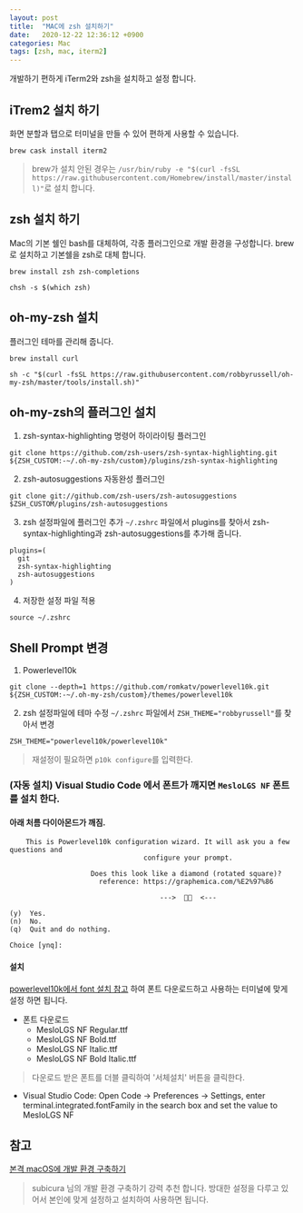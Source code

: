 ```yaml
---
layout: post
title:  "MAC에 zsh 설치하기"
date:   2020-12-22 12:36:12 +0900
categories: Mac
tags: [zsh, mac, iterm2]
---
```


개발하기 편하게 iTerm2와 zsh을 설치하고 설정 합니다.



## iTrem2 설치 하기

화면 분할과 탭으로 터미널을 만들 수 있어 편하게 사용할 수 있습니다.
```
brew cask install iterm2
```
> brew가 설치 안된 경우는 `/usr/bin/ruby -e "$(curl -fsSL https://raw.githubusercontent.com/Homebrew/install/master/install)"`로 설치 합니다.



## zsh 설치 하기

Mac의 기본 쉘인 bash를 대체하여, 각종 플러그인으로 개발 환경을 구성합니다.
brew로 설치하고 기본쉘을 zsh로 대체 합니다.
```
brew install zsh zsh-completions

chsh -s $(which zsh)
```



## oh-my-zsh 설치

플러그인 테마를 관리해 줍니다.

```
brew install curl

sh -c "$(curl -fsSL https://raw.githubusercontent.com/robbyrussell/oh-my-zsh/master/tools/install.sh)"
```



## oh-my-zsh의 플러그인 설치

1. zsh-syntax-highlighting
명령어 하이라이팅 플러그인
```
git clone https://github.com/zsh-users/zsh-syntax-highlighting.git ${ZSH_CUSTOM:-~/.oh-my-zsh/custom}/plugins/zsh-syntax-highlighting
```

2. zsh-autosuggestions
자동완성 플러그인
```
git clone git://github.com/zsh-users/zsh-autosuggestions $ZSH_CUSTOM/plugins/zsh-autosuggestions
```

3. zsh 설정파일에 플러그인 추가
`~/.zshrc` 파일에서 plugins를 찾아서 zsh-syntax-highlighting과 zsh-autosuggestions를 추가해 줍니다.
```
plugins=(
  git
  zsh-syntax-highlighting
  zsh-autosuggestions
)
```

4. 저장한 설정 파일 적용
```
source ~/.zshrc
```



## Shell Prompt 변경

1. Powerlevel10k
```
git clone --depth=1 https://github.com/romkatv/powerlevel10k.git ${ZSH_CUSTOM:-~/.oh-my-zsh/custom}/themes/powerlevel10k
```

2. zsh 설정파일에 테마 수정
`~/.zshrc` 파일에서 `ZSH_THEME="robbyrussell"`를 찾아서 변경
```
ZSH_THEME="powerlevel10k/powerlevel10k"
```

> 재설정이 필요하면 `p10k configure`를 입력한다.



### (자동 설치) Visual Studio Code 에서 폰트가 깨지면 `MesloLGS NF` 폰트를 설치 한다.

#### 아래 처름 다이아몬드가 깨짐.
```
    This is Powerlevel10k configuration wizard. It will ask you a few questions and
                                 configure your prompt.

                    Does this look like a diamond (rotated square)?
                      reference: https://graphemica.com/%E2%97%86

                                     --->    <---

(y)  Yes.
(n)  No.
(q)  Quit and do nothing.

Choice [ynq]: 
```

#### 설치

[powerlevel10k에서 font 설치 참고](https://github.com/romkatv/powerlevel10k/#meslo-nerd-font-patched-for-powerlevel10k) 하여 폰트 다운로드하고 사용하는 터미널에 맞게 설정 하면 됩니다.

* 폰트 다운로드
  - MesloLGS NF Regular.ttf
  - MesloLGS NF Bold.ttf
  - MesloLGS NF Italic.ttf
  - MesloLGS NF Bold Italic.ttf

> 다운로드 받은 폰트를 더블 클릭하여 '서체설치' 버튼을 클릭한다.

* Visual Studio Code: Open Code → Preferences → Settings, enter terminal.integrated.fontFamily in the search box and set the value to MesloLGS NF




## 참고
[본격 macOS에 개발 환경 구축하기](https://subicura.com/2017/11/22/mac-os-development-environment-setup.html)
> subicura 님의 개발 환경 구축하기 강력 추천 합니다. 방대한 설정을 다루고 있어서 본인에 맞게 설정하고 설치하여 사용하면 됩니다. 